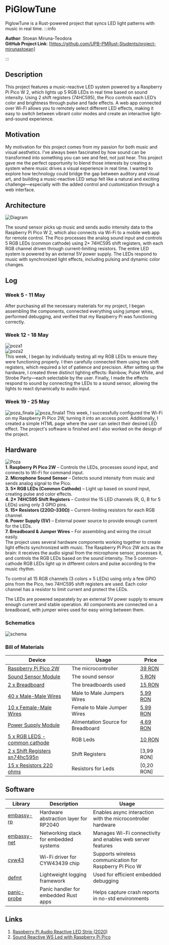 # PiGlowTune
PiglowTune is a Rust-powered project that syncs LED light patterns with music in real time.
:::info 

**Author**: Stoean Miruna-Teodora \
**GitHub Project Link**: [https://github.com/UPB-PMRust-Students/project-mirunastoean]

:::

## Description

This project features a music-reactive LED system powered by a Raspberry Pi Pico W 2, which lights up 5 RGB LEDs in real time based on sound intensity. Using 2 shift registers (74HC595), the Pico controls each LED’s color and brightness through pulse and fade effects. A web app connected over Wi-Fi allows you to remotely select different LED effects, making it easy to switch between vibrant color modes and create an interactive light-and-sound experience.


## Motivation

My motivation for this project comes from my passion for both music and visual aesthetics. I've always been fascinated by how sound can be transformed into something you can see and feel, not just hear. This project gave me the perfect opportunity to blend those interests by creating a system where music drives a visual experience in real time. I wanted to explore how technology could bridge the gap between auditory and visual art, and building a music-reactive LED setup felt like a natural and exciting challenge—especially with the added control and customization through a web interface.

## Architecture 

![Diagram](diagram.webp)


The sound sensor picks up music and sends audio intensity data to the Raspberry Pi Pico W 2, which also connects via Wi-Fi to a mobile web app for remote control. The Pico processes the analog sound input and controls 5 RGB LEDs (common cathode) using 2× 74HC595 shift registers, with each RGB channel driven through current-limiting resistors. The entire LED system is powered by an external 5V power supply. The LEDs respond to music with synchronized light effects, including pulsing and dynamic color changes.
## Log



### Week 5 - 11 May
After purchasing all the necessary materials for my project, I began assembling the components, connected everything using jumper wires, performed debugging, and verified that my Raspberry Pi was functioning correctly.
### Week 12 - 18 May
![poza1](poza1_hardware.webp)\
![poza2](./poza2_hardware.webp)\
This week, I began by individually testing all my RGB LEDs to ensure they were functioning properly. I then carefully connected them using two shift registers, which required a lot of patience and precision. After setting up the hardware, I created three distinct lighting effects: Rainbow, Pulse White, and Strobe Party—each selectable by the user. Finally, I made the effects respond to sound by connecting the LEDs to a sound sensor, allowing the lights to react dynamically to audio input.
### Week 19 - 25 May
![poza_finala](poza_finala_2(1).webp)
![poza_finala1](poza_finala_1(1).webp)
This week, I successfully configured the Wi-Fi on my Raspberry Pi Pico 2W, turning it into an access point. Additionally, I created a simple HTML page where the user can select their desired LED effect. The project's software is finished and I also worked on the design of the project.

## Hardware

![Poza](poza_proiect.webp)\
**1. Raspberry Pi Pico 2W** – Controls the LEDs, processes sound input, and connects to Wi-Fi for command input.\
**2. Microphone Sound Sensor** – Detects sound intensity from music and sends analog signal to the Pico.\
**3. 5× RGB LEDs (Common Cathode)** – Light up based on sound input, creating pulse and color effects.\
**4. 2× 74HC595 Shift Registers** – Control the 15 LED channels (R, G, B for 5 LEDs) using only 3 GPIO pins.\
**5. 15× Resistors (220Ω–330Ω)** – Current-limiting resistors for each RGB channel.\
**6. Power Supply (5V)** – External power source to provide enough current for the LEDs.\
**7. Breadboard & Jumper Wires** – For assembling and wiring the circuit easily.\
The project uses several hardware components working together to create light effects synchronized with music. The Raspberry Pi Pico 2W acts as the brain: it receives the audio signal from the microphone sensor, processes it, and controls the RGB LEDs based on the sound intensity. The 5 common-cathode RGB LEDs light up in different colors and pulse according to the music rhythm.

To control all 15 RGB channels (3 colors × 5 LEDs) using only a few GPIO pins from the Pico, two 74HC595 shift registers are used. Each color channel has a resistor to limit current and protect the LEDs.

The LEDs are powered separately by an external 5V power supply to ensure enough current and stable operation. All components are connected on a breadboard, with jumper wires used for easy wiring between them.

### Schematics

![schema](./kicad_resized.svg)

### Bill of Materials

<!-- Fill out this table with all the hardware components that you might need.

The format is 
```
| [Device](link://to/device) | This is used ... | [price](link://to/store) |

```

-->

| Device | Usage | Price |
|--------|--------|-------|
| [Raspberry Pi Pico 2W](https://www.raspberrypi.com/documentation/microcontrollers/raspberry-pi-pico.html) | The microcontroller | [39 RON](https://www.optimusdigital.ro/en/raspberry-pi-boards/13327-raspberry-pi-pico-2-w.html?gad_source=1&gbraid=0AAAAADv-p3DfPn0jghDBkW5rmkni4ZwoA&gclid=Cj0KCQjwlMfABhCWARIsADGXdy_lnzlbb9XJk7UTW9TkCTAm8ZO8qfzlB-ip4f0Q1Y9SH4H72JOmpJIaAg6iEALw_wcB) |
| [ Sound Sensor Module](https://docs.sunfounder.com/projects/vincent-kit/en/latest/components/component_sound_module.html) | The sound sensor | [5 RON](https://www.optimusdigital.ro/en/others/12325-sound-sensor-module-no-cable.html?gad_source=1&gbraid=0AAAAADv-p3DfPn0jghDBkW5rmkni4ZwoA&gclid=Cj0KCQjwlMfABhCWARIsADGXdy-HKSPwoqj3SIXiT-xBpWjE4KsrZDu62aPRudyepcXEmM5GoV-WlKkaAmLYEALw_wcB)|
| [ 2 x Breadboard ](https://os.mbed.com/handbook/Breadboard) | The breadboards used | [15 RON](https://www.optimusdigital.ro/en/breadboards/8-breadboard-hq-830-points.html?gad_source=1&gbraid=0AAAAADv-p3Bg2RZlhy48fcp-_r0lc4u3t&gclid=Cj0KCQjwlMfABhCWARIsADGXdy_ZvCM78LZHRQIGdsT20NooKmcugTGzs2lQRYEnMjOO0kPVxvZpem4aAmZNEALw_wcB) |
| [ 40 x Male-Male Wires](https://docs.sunfounder.com/projects/sf-components/en/latest/component_wires.html) | Male to Male Jumpers Wires| [5,99 RON](https://www.optimusdigital.ro/ro/fire-fire-mufate/886-set-fire-tata-tata-40p-15-cm.html?search_query=fire+tata+tata&results=73)|
| [10 x Female-Male Wires](https://docs.sunfounder.com/projects/sf-components/en/latest/component_wires.html) | Female to Male Jumper Wires | [5,99 RON](https://www.optimusdigital.ro/en/wires-with-connectors/653-10-cm-40p-male-to-female-wire.html?gad_source=1&gbraid=0AAAAADv-p3B_VkQFxiPfaNoAEcFAPICVQ&gclid=Cj0KCQjw_dbABhC5ARIsAAh2Z-TVakS-GcyoE-yBG96jgOewY1Ps9Q-EOhbhifYEJ2SK_i-J9Z-BW1kaAh3GEALw_wcB)|
| [Power Supply Module](https://docs.sunfounder.com/projects/kepler-kit/en/latest/component/component_power_module.html)| Alimentation Source for Breadboard|[4,69 RON](https://www.optimusdigital.ro/ro/electronica-de-putere-stabilizatoare-liniare/61-sursa-de-alimentare-pentru-breadboard.html?gad_source=1&gbraid=0AAAAADv-p3B_VkQFxiPfaNoAEcFAPICVQ&gclid=Cj0KCQjw_dbABhC5ARIsAAh2Z-TMS5d9pNDhk9tBLnjs0ttXkzHn5xV4ZCWnihaWuqgMuibOegNXTZAaAlwzEALw_wcB)|
| [ 5 x RGB LEDS - common cathode ](https://docs.sunfounder.com/projects/sf-components/en/latest/component_rgb_led.html)| RGB Leds|[10 RON](https://ardushop.ro/ro/display-uri-si-led-uri/958-led-rgb-tricolor-cu-catod-comun-5mm-6427854012944.html?gad_source=1&gad_campaignid=22058879462&gbraid=0AAAAADlKU-41-2czyYDWcrCVAuZSa0kRI&gclid=CjwKCAjw24vBBhABEiwANFG7y8ltd5iA-k0_BmYtOtXt_0ODS_V8emFuJzP-SkxBvEEjkGQbNOdHFBoCia8QAvD_BwE)|
| [2 x Shift Registers sn74hc595n](https://www.ti.com/lit/ds/symlink/sn74hc595.pdf)| Shift Registers |[3,99 RON]|(https://www.optimusdigital.ro/en/others/2448-registru-de-deplasare-74hc595-dip-16.html?srsltid=AfmBOopvOxLjvj3ABPM4012zM-5k2W55KAx3s47IDq2ji_H--yB9nS_7)|
| [15 x Resistors 220 ohms](https://www.anypcba.com/blogs/electronic-component-knowledge/decoding-the-220-ohm-resistor-applications-color-codes-and-practical-guide.html)| Resistors for Leds |[0,20 RON]|(https://www.optimusdigital.ro/en/resistors/1097-025w-220-resistor.html?gad_source=1&gad_campaignid=19615979487&gbraid=0AAAAADv-p3BwDHjuGRdU2n8sxhv2sTEI7&gclid=CjwKCAjw24vBBhABEiwANFG7y3Oyo4j9zWwgc0UgB0QlPGJuU_ZXPCTKlXxIArl-HLIU7fOqC8XQzRoC1t8QAvD_BwE)|



## Software

| Library | Description | Usage |
|--------|-------------|-------|
| [embassy-rp](https://docs.embassy.dev/embassy-rp/git/rp2040/index.html) | Hardware abstraction layer for RP2040 | Enables async interaction with the microcontroller hardware |
| [embassy-net](https://github.com/embassy-rs/embassy) | Networking stack for embedded systems | Manages Wi-Fi connectivity and enables web server features |
| [cyw43](https://github.com/embassy-rs/embassy) | Wi-Fi driver for CYW43439 chip | Supports wireless communication for Raspberry Pi Pico W |
| [defmt](https://docs.rust-embedded.org/defmt/defmt/) | Lightweight logging framework | Used for efficient embedded debugging |
| [panic-probe](https://docs.rs/panic-probe/0.3.0/panic_probe/) | Panic handler for embedded Rust apps | Helps capture crash reports in no-std environments |

## Links

<!-- Add a few links that inspired you and that you think you will use for your project -->

1. [Raspberry Pi Audio Reactive LED Strip (2020)](https://www.youtube.com/watch?v=7YLF-N0596I)
2. [Sound Reactive WS Led with Raspberry Pi Pico](https://www.youtube.com/watch?v=PaSVcxk2iVk&t=3s)

